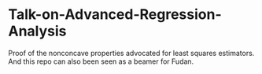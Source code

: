 # Talk-on-Advanced-Regression-Analysis
Proof of the nonconcave properties advocated for least squares estimators. And this repo can also been seen as a beamer for Fudan.
